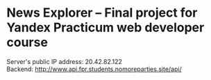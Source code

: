# News Explorer – Final project for Yandex Practicum web developer course

Server's public IP address: 20.42.82.122  
Backend: http://www.api.fpr.students.nomoreparties.site/api/
